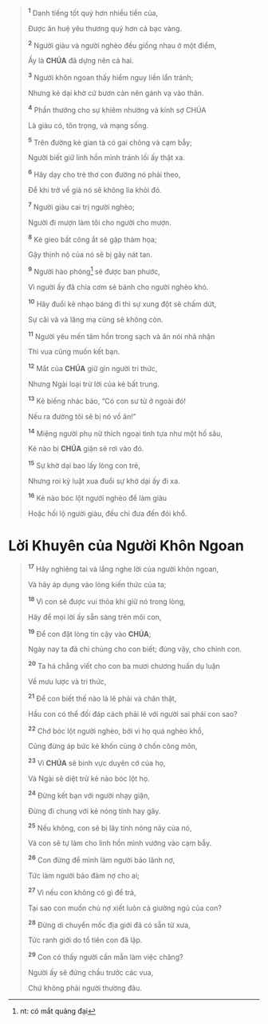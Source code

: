> <sup><b>1</b></sup> Danh tiếng tốt quý hơn nhiều tiền của,
>
> Được ân huệ yêu thương quý hơn cả bạc vàng.
>
> <sup><b>2</b></sup> Người giàu và người nghèo đều giống nhau ở một điểm,
>
> Ấy là **CHÚA** đã dựng nên cả hai.
>
> <sup><b>3</b></sup> Người khôn ngoan thấy hiểm nguy liền lẩn tránh;
>
> Nhưng kẻ dại khờ cứ bươn càn nên gánh vạ vào thân.
>
> <sup><b>4</b></sup> Phần thưởng cho sự khiêm nhường và kính sợ CHÚA
>
> Là giàu có, tôn trọng, và mạng sống.
>
> <sup><b>5</b></sup> Trên đường kẻ gian tà có gai chông và cạm bẫy;
>
> Người biết giữ linh hồn mình tránh lối ấy thật xa.
>
> <sup><b>6</b></sup> Hãy dạy cho trẻ thơ con đường nó phải theo,
>
> Để khi trở về già nó sẽ không lìa khỏi đó.
>
> <sup><b>7</b></sup> Người giàu cai trị người nghèo;
>
> Người đi mượn làm tôi cho người cho mượn.
>
> <sup><b>8</b></sup> Kẻ gieo bất công ắt sẽ gặp thảm họa;
>
> Gậy thịnh nộ của nó sẽ bị gãy nát tan.
>
> <sup><b>9</b></sup> Người hào phóng[^1-c7057f61-851f-4ea9-89f3-04a0a7d15872] sẽ được ban phước,
>
> Vì người ấy đã chia cơm sẻ bánh cho người nghèo khó.
>
> <sup><b>10</b></sup> Hãy đuổi kẻ nhạo báng đi thì sự xung đột sẽ chấm dứt,
>
> Sự cãi vã và lăng mạ cũng sẽ không còn.
>
> <sup><b>11</b></sup> Người yêu mến tâm hồn trong sạch và ăn nói nhã nhặn
>
> Thì vua cũng muốn kết bạn.
>
> <sup><b>12</b></sup> Mắt của **CHÚA** giữ gìn người tri thức,
>
> Nhưng Ngài loại trừ lời của kẻ bất trung.
>
> <sup><b>13</b></sup> Kẻ biếng nhác bảo, “Có con sư tử ở ngoài đó!
>
> Nếu ra đường tôi sẽ bị nó vồ ăn!”
>
> <sup><b>14</b></sup> Miệng người phụ nữ thích ngoại tình tựa như một hố sâu,
>
> Kẻ nào bị **CHÚA** giận sẽ rơi vào đó.
>
> <sup><b>15</b></sup> Sự khờ dại bao lấy lòng con trẻ,
>
> Nhưng roi kỷ luật xua đuổi sự khờ dại ấy đi xa.
>
> <sup><b>16</b></sup> Kẻ nào bóc lột người nghèo để làm giàu
>
> Hoặc hối lộ người giàu, đều chỉ đưa đến đói khổ.

# Lời Khuyên của Người Khôn Ngoan

> <sup><b>17</b></sup> Hãy nghiêng tai và lắng nghe lời của người khôn ngoan,
>
> Và hãy áp dụng vào lòng kiến thức của ta;
>
> <sup><b>18</b></sup> Vì con sẽ được vui thỏa khi giữ nó trong lòng,
>
> Hãy để mọi lời ấy sẵn sàng trên môi con,
>
> <sup><b>19</b></sup> Để con đặt lòng tin cậy vào **CHÚA**;
>
> Ngày nay ta đã chỉ chúng cho con biết; đúng vậy, cho chính con.
>
> <sup><b>20</b></sup> Ta há chẳng viết cho con ba mươi chương huấn dụ luận
>
> Về mưu lược và tri thức,
>
> <sup><b>21</b></sup> Để con biết thế nào là lẽ phải và chân thật,
>
> Hầu con có thể đối đáp cách phải lẽ với người sai phái con sao?
>
> <sup><b>22</b></sup> Chớ bóc lột người nghèo, bởi vì họ quá nghèo khổ,
>
> Cũng đừng áp bức kẻ khốn cùng ở chốn công môn,
>
> <sup><b>23</b></sup> Vì **CHÚA** sẽ binh vực duyên cớ của họ,
>
> Và Ngài sẽ diệt trừ kẻ nào bóc lột họ.
>
> <sup><b>24</b></sup> Đừng kết bạn với người nhạy giận,
>
> Đừng đi chung với kẻ nóng tính hay gây.
>
> <sup><b>25</b></sup> Nếu không, con sẽ bị lây tính nóng nảy của nó,
>
> Và con sẽ tự làm cho linh hồn mình vướng vào cạm bẫy.
>
> <sup><b>26</b></sup> Con đừng để mình làm người bảo lãnh nợ,
>
> Tức làm người bảo đảm nợ cho ai;
>
> <sup><b>27</b></sup> Vì nếu con không có gì để trả,
>
> Tại sao con muốn chủ nợ xiết luôn cả giường ngủ của con?
>
> <sup><b>28</b></sup> Đừng di chuyển mốc địa giới đã có sẵn từ xưa,
>
> Tức ranh giới do tổ tiên con đã lập.
>
> <sup><b>29</b></sup> Con có thấy người cần mẫn làm việc chăng?
>
> Người ấy sẽ đứng chầu trước các vua,
>
> Chứ không phải người thường đâu.

[^1-c7057f61-851f-4ea9-89f3-04a0a7d15872]: nt: có mắt quảng đại
